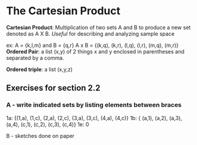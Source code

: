 # The Cartesian Product

**Cartesian Product**: Multiplication of two sets A and B to produce a new set denoted as A X B.
*Useful* for describing and analyzing sample space

ex: A = {k,l,m} and B = {q,r}
A x B = {(k,q), (k,r), (l,q), (l,r), (m,q), (m,r)}
**Ordered Pair**: a list (x,y) of 2 things x and y enclosed in parentheses and separated by a comma. 

**Ordered triple**: a list (x,y,z)

## Exercises for section 2.2

### A - write indicated sets by listing elements between braces
1a: {(1,a), (1,c), (2,a), (2,c), (3,a), (3,c), (4,a), (4,c)}
1b: { (a,1), (a,2), (a,3), (a,4), (c,1), (c,2), (c,3), (c,4)}
1e: 0 

B - sketches done on paper


